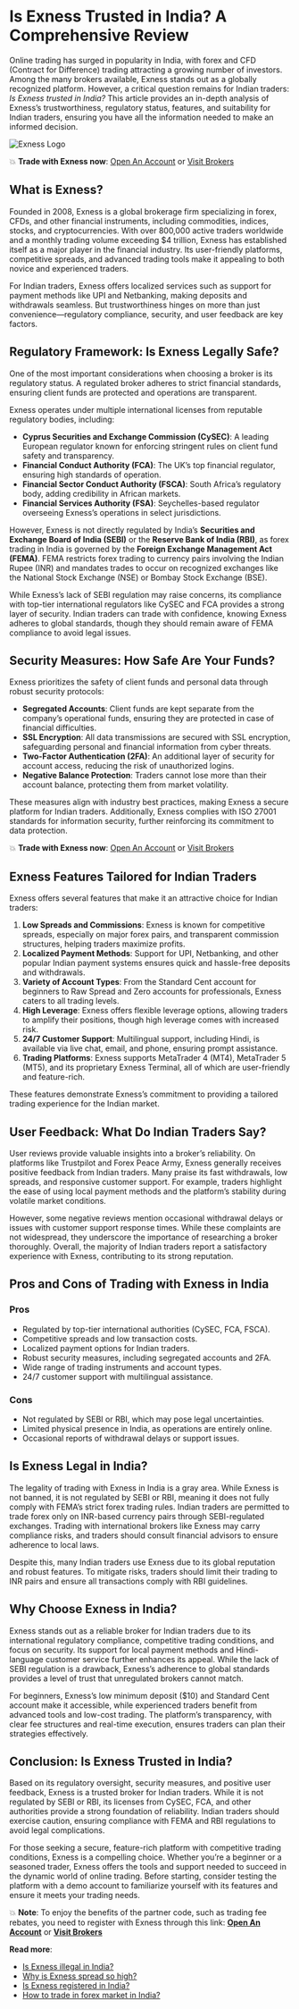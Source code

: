 # Is Exness Trusted in India? A Comprehensive Review

Online trading has surged in popularity in India, with forex and CFD (Contract for Difference) trading attracting a growing number of investors. Among the many brokers available, Exness stands out as a globally recognized platform. However, a critical question remains for Indian traders: *Is Exness trusted in India?* This article provides an in-depth analysis of Exness’s trustworthiness, regulatory status, features, and suitability for Indian traders, ensuring you have all the information needed to make an informed decision.

![Exness Logo](https://d3dpet1g0ty5ed.cloudfront.net/EN_Think_Next_Level_Hand_800x800.png)

💥 **Trade with Exness now**: [Open An Account](https://one.exnesstrack.org/boarding/sign-up/a/89rj8di4n7) or [Visit Brokers](https://one.exnesstrack.org/a/89rj8di4n7)

## What is Exness?

Founded in 2008, Exness is a global brokerage firm specializing in forex, CFDs, and other financial instruments, including commodities, indices, stocks, and cryptocurrencies. With over 800,000 active traders worldwide and a monthly trading volume exceeding $4 trillion, Exness has established itself as a major player in the financial industry. Its user-friendly platforms, competitive spreads, and advanced trading tools make it appealing to both novice and experienced traders.

For Indian traders, Exness offers localized services such as support for payment methods like UPI and Netbanking, making deposits and withdrawals seamless. But trustworthiness hinges on more than just convenience—regulatory compliance, security, and user feedback are key factors.

## Regulatory Framework: Is Exness Legally Safe?

One of the most important considerations when choosing a broker is its regulatory status. A regulated broker adheres to strict financial standards, ensuring client funds are protected and operations are transparent.

Exness operates under multiple international licenses from reputable regulatory bodies, including:

- **Cyprus Securities and Exchange Commission (CySEC)**: A leading European regulator known for enforcing stringent rules on client fund safety and transparency.
- **Financial Conduct Authority (FCA)**: The UK’s top financial regulator, ensuring high standards of operation.
- **Financial Sector Conduct Authority (FSCA)**: South Africa’s regulatory body, adding credibility in African markets.
- **Financial Services Authority (FSA)**: Seychelles-based regulator overseeing Exness’s operations in select jurisdictions.

However, Exness is not directly regulated by India’s **Securities and Exchange Board of India (SEBI)** or the **Reserve Bank of India (RBI)**, as forex trading in India is governed by the **Foreign Exchange Management Act (FEMA)**. FEMA restricts forex trading to currency pairs involving the Indian Rupee (INR) and mandates trades to occur on recognized exchanges like the National Stock Exchange (NSE) or Bombay Stock Exchange (BSE).

While Exness’s lack of SEBI regulation may raise concerns, its compliance with top-tier international regulators like CySEC and FCA provides a strong layer of security. Indian traders can trade with confidence, knowing Exness adheres to global standards, though they should remain aware of FEMA compliance to avoid legal issues.

## Security Measures: How Safe Are Your Funds?

Exness prioritizes the safety of client funds and personal data through robust security protocols:

- **Segregated Accounts**: Client funds are kept separate from the company’s operational funds, ensuring they are protected in case of financial difficulties.
- **SSL Encryption**: All data transmissions are secured with SSL encryption, safeguarding personal and financial information from cyber threats.
- **Two-Factor Authentication (2FA)**: An additional layer of security for account access, reducing the risk of unauthorized logins.
- **Negative Balance Protection**: Traders cannot lose more than their account balance, protecting them from market volatility.

These measures align with industry best practices, making Exness a secure platform for Indian traders. Additionally, Exness complies with ISO 27001 standards for information security, further reinforcing its commitment to data protection.

💥 **Trade with Exness now**: [Open An Account](https://one.exnesstrack.org/boarding/sign-up/a/89rj8di4n7) or [Visit Brokers](https://one.exnesstrack.org/a/89rj8di4n7)

## Exness Features Tailored for Indian Traders

Exness offers several features that make it an attractive choice for Indian traders:

1. **Low Spreads and Commissions**: Exness is known for competitive spreads, especially on major forex pairs, and transparent commission structures, helping traders maximize profits.
2. **Localized Payment Methods**: Support for UPI, Netbanking, and other popular Indian payment systems ensures quick and hassle-free deposits and withdrawals.
3. **Variety of Account Types**: From the Standard Cent account for beginners to Raw Spread and Zero accounts for professionals, Exness caters to all trading levels.
4. **High Leverage**: Exness offers flexible leverage options, allowing traders to amplify their positions, though high leverage comes with increased risk.
5. **24/7 Customer Support**: Multilingual support, including Hindi, is available via live chat, email, and phone, ensuring prompt assistance.
6. **Trading Platforms**: Exness supports MetaTrader 4 (MT4), MetaTrader 5 (MT5), and its proprietary Exness Terminal, all of which are user-friendly and feature-rich.

These features demonstrate Exness’s commitment to providing a tailored trading experience for the Indian market.

## User Feedback: What Do Indian Traders Say?

User reviews provide valuable insights into a broker’s reliability. On platforms like Trustpilot and Forex Peace Army, Exness generally receives positive feedback from Indian traders. Many praise its fast withdrawals, low spreads, and responsive customer support. For example, traders highlight the ease of using local payment methods and the platform’s stability during volatile market conditions.

However, some negative reviews mention occasional withdrawal delays or issues with customer support response times. While these complaints are not widespread, they underscore the importance of researching a broker thoroughly. Overall, the majority of Indian traders report a satisfactory experience with Exness, contributing to its strong reputation.

## Pros and Cons of Trading with Exness in India

### Pros
- Regulated by top-tier international authorities (CySEC, FCA, FSCA).
- Competitive spreads and low transaction costs.
- Localized payment options for Indian traders.
- Robust security measures, including segregated accounts and 2FA.
- Wide range of trading instruments and account types.
- 24/7 customer support with multilingual assistance.

### Cons
- Not regulated by SEBI or RBI, which may pose legal uncertainties.
- Limited physical presence in India, as operations are entirely online.
- Occasional reports of withdrawal delays or support issues.

## Is Exness Legal in India?

The legality of trading with Exness in India is a gray area. While Exness is not banned, it is not regulated by SEBI or RBI, meaning it does not fully comply with FEMA’s strict forex trading rules. Indian traders are permitted to trade forex only on INR-based currency pairs through SEBI-regulated exchanges. Trading with international brokers like Exness may carry compliance risks, and traders should consult financial advisors to ensure adherence to local laws.

Despite this, many Indian traders use Exness due to its global reputation and robust features. To mitigate risks, traders should limit their trading to INR pairs and ensure all transactions comply with RBI guidelines.

## Why Choose Exness in India?

Exness stands out as a reliable broker for Indian traders due to its international regulatory compliance, competitive trading conditions, and focus on security. Its support for local payment methods and Hindi-language customer service further enhances its appeal. While the lack of SEBI regulation is a drawback, Exness’s adherence to global standards provides a level of trust that unregulated brokers cannot match.

For beginners, Exness’s low minimum deposit ($10) and Standard Cent account make it accessible, while experienced traders benefit from advanced tools and low-cost trading. The platform’s transparency, with clear fee structures and real-time execution, ensures traders can plan their strategies effectively.

## Conclusion: Is Exness Trusted in India?

Based on its regulatory oversight, security measures, and positive user feedback, Exness is a trusted broker for Indian traders. While it is not regulated by SEBI or RBI, its licenses from CySEC, FCA, and other authorities provide a strong foundation of reliability. Indian traders should exercise caution, ensuring compliance with FEMA and RBI regulations to avoid legal complications.

For those seeking a secure, feature-rich platform with competitive trading conditions, Exness is a compelling choice. Whether you’re a beginner or a seasoned trader, Exness offers the tools and support needed to succeed in the dynamic world of online trading. Before starting, consider testing the platform with a demo account to familiarize yourself with its features and ensure it meets your trading needs.

💥 **Note**: To enjoy the benefits of the partner code, such as trading fee rebates, you need to register with Exness through this link: **[Open An Account](https://one.exnesstrack.org/boarding/sign-up/a/89rj8di4n7)** or **[Visit Brokers](https://one.exnesstrack.org/a/89rj8di4n7)**

**Read more**:
- [Is Exness illegal in India?](https://github.com/MarryMTP/Exness/blob/main/Is%20Exness%20illegal%20in%20India%3F%20A%20Comprehensive%20Guide.md)
- [Why is Exness spread so high?](https://github.com/MarryMTP/Exness/blob/main/Why%20Is%20Exness%20Spread%20So%20High%3F%20A%20Comprehensive%20Review.md)
- [Is Exness registered in India?](https://github.com/MarryMTP/Exness/blob/main/Is%20Exness%20Registered%20in%20India%3F%20A%20Comprehensive%20Guide.md)
- [How to trade in forex market in India?](https://github.com/MarryMTP/Exness/blob/main/How%20To%20Trade%20in%20The%20Forex%20Market%20in%20India%3F%20A%20Comprehensive%20Guide.md)

